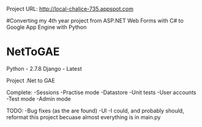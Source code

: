 Project URL: http://local-chalice-735.appspot.com 

#Converting my 4th year project from ASP.NET Web Forms with C# to Google App Engine with Python

NetToGAE
========
Python - 2.7.8
Django - Latest

Project .Net to GAE 

Complete:
-Sessions
-Practise mode 
-Datastore
-Unit tests
-User accounts
-Test mode
-Admin mode

TODO:
-Bug fixes (as the are found)
-UI
-I could, and probably should, reformat this project becuase almost everything is in main.py
